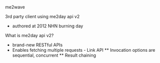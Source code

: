 me2wave

3rd party client using me2day api v2
- authored at 2012 NHN burning day

What is me2day api v2?
* brand-new RESTful APIs
* Enables fetching multiple requests - Link API
** Invocation options are sequential, concurrent
** Result chaining
